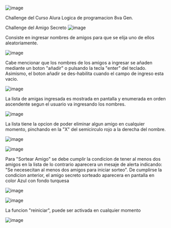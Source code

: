 ![image](https://github.com/user-attachments/assets/83739799-935c-4cb0-948e-a3fb19705761)

Challenge del Curso Alura  Logica de programacion 8va Gen.

Challenge del Amigo Secreto
![image](https://github.com/user-attachments/assets/4ff7806e-7c90-47c5-8c39-75b81cf97e21)

Consiste en ingresar nombres de amigos para que se elija uno de ellos aleatoriamente.

![image](https://github.com/user-attachments/assets/d7763629-f62a-4942-b11f-8ffc7573d92d)

Cabe mencionar que los nombres de los amigos a ingresar se añaden mediante un boton "añadir" o pulsando la tecla "enter" del teclado.
Asimismo, el boton añadir se des-habilita cuando el campo de ingreso esta vacio.

![image](https://github.com/user-attachments/assets/d8427bf4-c389-40e3-abc0-9aca00edee81)

La lista de amigas ingresada es mostrada en pantalla y enumerada en orden ascendente segun el usuario va ingresando los nombres.

![image](https://github.com/user-attachments/assets/60bded42-74ad-493c-8a88-8322b072ac6d)

La lista tiene la opcion de poder eliminar algun amigo en cualquier momento, pinchando en la "X" del semicirculo rojo a la derecha del nombre.

![image](https://github.com/user-attachments/assets/3dbd5e30-8752-40f9-a107-c2d212497203)

![image](https://github.com/user-attachments/assets/8e6d798c-ac5b-4dbe-8803-895b642838df)

Para "Sortear Amigo" se debe cumplir la condicion de tener al menos dos amigos en la lista de lo contrario aparecera un mesaje
de alerta indicando: "Se necesecitan al menos dos amigos para iniciar sorteo".
De cumplirse la condicion anterior, el amigo secreto sorteado aparecera en pantalla en color Azul con fondo turquesa

![image](https://github.com/user-attachments/assets/993a060a-ddbb-43a9-9421-7245ac6f9a58)



![image](https://github.com/user-attachments/assets/0df6609c-b795-47ab-b3af-13f0020f2986)

La funcion "reiniciar", puede ser activada en cualquier momento  

![image](https://github.com/user-attachments/assets/4f556a9e-9710-4c23-95f5-89b82e9b24b0)

